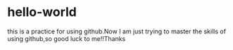 # hello-world
this is a practice for using github.Now I am just trying to master the skills of using github,so good luck to me!!Thanks
